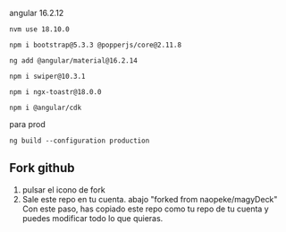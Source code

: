 angular 16.2.12
```
nvm use 18.10.0
```
```
npm i bootstrap@5.3.3 @popperjs/core@2.11.8
```
```
ng add @angular/material@16.2.14
```
```
npm i swiper@10.3.1
```
```
npm i ngx-toastr@18.0.0
```
```
npm i @angular/cdk
```

para prod
```
ng build --configuration production
```


## Fork github
1. pulsar el icono de fork  
2. Sale este repo en tu cuenta. abajo "forked from naopeke/magyDeck"  
Con este paso, has copiado este repo como tu repo de tu cuenta y puedes modificar todo lo que quieras.





